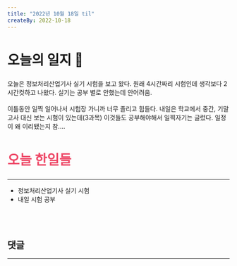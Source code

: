 ```yaml
---
title: "2022년 10월 18일 til"
createBy: 2022-10-18
---
```



##  <h2 style="font-size: 30px">오늘의 일지 🎪</h2>
오늘은 정보처리산업기사 실기 시험을 보고 왔다. 원래 4시간짜리 시험인데 생각보다 2시간컷하고 나왔다. 실기는 공부 별로 안했는데 안어려움.
<br>
<br>
이틀동안 일찍 일어나서 시험장 가니까 너무 졸리고 힘들다. 내일은 학교에서 중간, 기말고사 대신 보는 시험이 있는데(3과목) 이것들도 공부해야해서 일찍자기는 글렀다. 일정이 왜 이리됐는지 참.... 



## <h2 style="color: #ee4867; font-size: 30px">오늘 한일들</h2>
--- 
- 정보처리산업기사 실기 시험
- 내일 시험 공부

<br>
<br>

## 댓글
---
<br>

<Comment />

